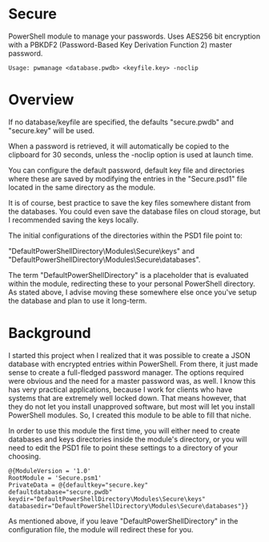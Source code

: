 # Secure
PowerShell module to manage your passwords. Uses AES256 bit encryption with a PBKDF2 (Password-Based Key Derivation Function 2) master password.

    Usage: pwmanage <database.pwdb> <keyfile.key> -noclip

# Overview
If no database/keyfile are specified, the defaults "secure.pwdb" and "secure.key" will be used.

When a password is retrieved, it will automatically be copied to the clipboard for 30 seconds,
unless the -noclip option is used at launch time.

You can configure the default password, default key file and directories where these are saved
by modifying the entries in the "Secure.psd1" file located in the same directory as the module.

It is of course, best practice to save the key files somewhere distant from the databases.
You could even save the database files on cloud storage, but I recommended saving the keys locally.

The initial configurations of the directories within the PSD1 file point to:

"DefaultPowerShellDirectory\Modules\Secure\keys" and "DefaultPowerShellDirectory\Modules\Secure\databases".

The term "DefaultPowerShellDirectory" is a placeholder that is evaluated within the module,
redirecting these to your personal PowerShell directory. As stated above, I advise moving these
somewhere else once you've setup the database and plan to use it long-term.

# Background
I started this project when I realized that it was possible to create a JSON database with encrypted entries within PowerShell.
From there, it just made sense to create a full-fledged password manager.
The options required were obvious and the need for a master password was, as well.
I know this has very practical applications, because I work for clients who have systems that are extremely well locked down.
That means however, that they do not let you install unapproved software, but most will let you install PowerShell modules.
So, I created this module to be able to fill that niche.

In order to use this module the first time, you will either need to create databases and keys directories inside the module's directory,
or you will need to edit the PSD1 file to point these settings to a directory of your choosing.

    @{ModuleVersion = '1.0'
    RootModule = 'Secure.psm1'
    PrivateData = @{defaultkey="secure.key"
    defaultdatabase="secure.pwdb"
    keydir="DefaultPowerShellDirectory\Modules\Secure\keys"
    databasedir="DefaultPowerShellDirectory\Modules\Secure\databases"}}

As mentioned above, if you leave "DefaultPowerShellDirectory" in the configuration file, the module will redirect these for you.
